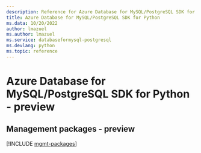 ```yaml
---
description: Reference for Azure Database for MySQL/PostgreSQL SDK for Python
title: Azure Database for MySQL/PostgreSQL SDK for Python
ms.data: 10/20/2022
author: lmazuel
ms.author: lmazuel
ms.service: databaseformysql-postgresql
ms.devlang: python
ms.topic: reference
---
```

# Azure Database for MySQL/PostgreSQL SDK for Python - preview

## Management packages - preview
[!INCLUDE [mgmt-packages](database-for-mysql-postgresql-mgmt-index.md)]